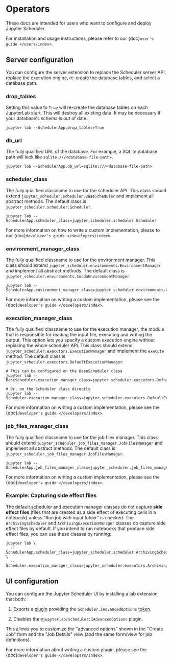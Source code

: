 # Operators

These docs are intended for users who want to configure and deploy Jupyter Scheduler.

For installation and usage instructions, please refer to our {doc}`user's guide </users/index>`.

## Server configuration

You can configure the server extension to replace the Scheduler server API,
replace the execution engine, re-create the database tables, and select a
database path.

### drop_tables

Setting this value to `True` will re-create the database tables on each
JupyterLab start. This will destroy all existing data. It may be necessary if
your database's schema is out of date.

```
jupyter lab --SchedulerApp.drop_tables=True
```

### db_url

The fully qualified URL of the database. For example, a SQLite database path
will look like `sqlite:///<database-file-path>`.

```
jupyter lab --SchedulerApp.db_url=sqlite:///<database-file-path>
```

### scheduler_class

The fully qualified classname to use for the scheduler API. This class should
extend `jupyter_scheduler.scheduler.BaseScheduler` and implement all abstract
methods. The default class is `jupyter_scheduler.scheduler.Scheduler`.

```
jupyter lab --SchedulerApp.scheduler_class=jupyter_scheduler.scheduler.Scheduler
```

For more information on how to write a custom implementation, please to our {doc}`developer's guide </developers/index>`.

### environment_manager_class

The fully qualified classname to use for the environment manager. This class
should extend `jupyter_scheduler.environments.EnvironmentManager` and implement
all abstract methods. The default class is
`jupyter_scheduler.environments.CondaEnvironmentManager`.

```
jupyter lab --SchedulerApp.environment_manager_class=jupyter_scheduler.environments.CondaEnvironmentManager
```

For more information on writing a custom implementation, please see the {doc}`developer's guide </developers/index>`.

### execution_manager_class

The fully qualified classname to use for the execution manager, the module that
is responsible for reading the input file, executing and writing the output.
This option lets you specify a custom execution engine without replacing the
whole scheduler API. This class should extend
`jupyter_scheduler.executors.ExecutionManager` and implement the `execute` method.
The default class is `jupyter_scheduler.executors.DefaultExecutionManager`.

```
# This can be configured on the BaseScheduler class
jupyter lab --BaseScheduler.execution_manager_class=jupyter_scheduler.executors.DefaultExecutionManager

# Or, on the Scheduler class directly
jupyter lab --Scheduler.execution_manager_class=jupyter_scheduler.executors.DefaultExecutionManager
```

For more information on writing a custom implementation, please see the {doc}`developer's guide </developers/index>`.

### job_files_manager_class

The fully qualified classname to use for the job files manager. This class
should extend `jupyter_scheduler.job_files_manager.JobFilesManager` and implement
all abstract methods. The default class is
`jupyter_scheduler.job_files_manager.JobFilesManager`.

```
jupyter lab --SchedulerApp.job_files_manager_class=jupyter_scheduler.job_files_manager.JobFilesManager
```

For more information on writing a custom implementation, please see the {doc}`developer's guide </developers/index>`.

### Example: Capturing side effect files

The default scheduler and execution manager classes do not capture
**side effect files** (files that are created as a side effect of executing
cells in a notebook) unless “Run job with input folder” is checked. The `ArchivingScheduler` and `ArchivingExecutionManager`
classes do capture side effect files by default. If you intend to run notebooks that produce
side effect files, you can use these classes by running:

```
jupyter lab \
  --SchedulerApp.scheduler_class=jupyter_scheduler.scheduler.ArchivingScheduler \
  --Scheduler.execution_manager_class=jupyter_scheduler.executors.ArchivingExecutionManager
```

## UI configuration

You can configure the Jupyter Scheduler UI by installing a lab extension that both:

1. Exports a
   [plugin](https://jupyterlab.readthedocs.io/en/stable/extension/extension_dev.html#plugins)
   providing the `Scheduler.IAdvancedOptions`
   [token](https://jupyterlab.readthedocs.io/en/stable/extension/extension_dev.html#tokens).

2. Disables the `@jupyterlab/scheduler:IAdvancedOptions` plugin.

This allows you to customize the
"advanced options" shown in the "Create Job" form and the "Job Details" view
(and the same form/view for job definitions).

For more information about writing a custom plugin, please see the
{doc}`developer's guide </developers/index>`.
